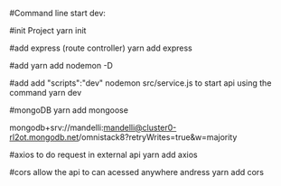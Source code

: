 #Command line start dev:

#init Project
yarn init

#add express (route controller)
yarn add express

#add 
yarn add nodemon -D

#add add "scripts":"dev" nodemon src/service.js to start api using the command yarn dev

#mongoDB 
yarn add mongoose

mongodb+srv://mandelli:mandelli@cluster0-rl2ot.mongodb.net/omnistack8?retryWrites=true&w=majority

#axios to do request in external api
yarn add axios

#cors allow the api to can acessed anywhere andress
yarn add cors